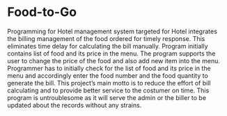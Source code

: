 # Food-to-Go
Programming for Hotel management system targeted for Hotel 
integrates the billing management of the food ordered for timely 
response. This eliminates time delay for calculating the bill manually. 
Program initially contains list of food and its price in the menu. The 
program supports the user to change the price of the food and also 
add new item into the menu. Programmer has to initially check for 
the list of food and its price in the menu and accordingly enter the 
food number and the food quantity to generate the bill. 
This project’s main motto is to reduce the effort of bill calculating 
and to provide better service to the costumer on time. This program 
is untroublesome as it will serve the admin or the biller to be 
updated about the records without any strains.

